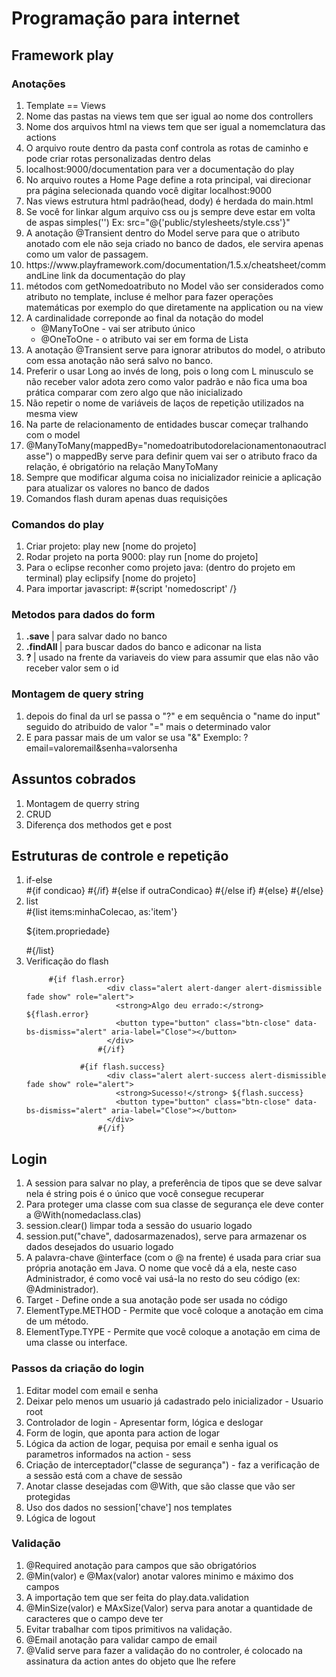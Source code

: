 # Programação para internet
## Framework play

### Anotações 
<ol>
<li>Template == Views</li>
<li>Nome das pastas na views tem que ser igual ao nome dos controllers</li>
<li>Nome dos arquivos html na views tem que ser igual a nomemclatura das actions</li>
<li>O arquivo route dentro da pasta conf controla as rotas de caminho e pode criar rotas personalizadas dentro delas</li>
<li>localhost:9000/documentation para ver a documentação do play</li>
<li>No arquivo routes a Home Page define a rota principal, vai direcionar pra página selecionada quando você digitar localhost:9000</li>
<li>Nas views estrutura html padrão(head, dody) é herdada do main.html</li>
<li>Se você for linkar algum arquivo css ou js sempre deve estar em volta de aspas simples('') Ex: src="@{'public/stylesheets/style.css'}"</li>
<li>A anotação @Transient dentro do Model serve para que o atributo anotado com ele não seja criado no banco de dados, ele servira apenas como um valor de passagem.</li>
<li> https://www.playframework.com/documentation/1.5.x/cheatsheet/commandLine link da documentação do play</li>
<li> métodos com getNomedoatributo no Model vão ser considerados como atributo no template, incluse é melhor para fazer operações matemáticas por exemplo do que diretamente na application ou na view </li>
<li> 
  A cardinalidade correponde ao final da notação do model
  <ul>
    <li>@ManyToOne - vai ser atributo único</li>
     <li>@OneToOne - o atributo vai ser em forma de Lista</li>
  </ul>
</li>
<li>A anotação @Transient serve para ignorar atributos do model, o atributo com essa anotação não será salvo no banco.</li>
<li>Preferir o usar Long ao invés de long, pois o long com L minusculo se não receber valor adota zero como valor padrão e não fica uma boa prática comparar com zero algo que não inicializado</li>
<li>Não repetir o nome de variáveis de laços de repetição utilizados na mesma view</li>
<li>Na parte de relacionamento de entidades buscar começar tralhando com o model</li>
<li>@ManyToMany(mappedBy="nomedoatributodorelacionamentonaoutraclasse") o mappedBy serve para definir quem vai ser o atributo fraco da relação, é obrigatório na relação ManyToMany</li>
<li>Sempre que modificar alguma coisa no inicializador reinicie a aplicação para atualizar os valores no banco de dados</li>
<li>Comandos flash duram apenas duas requisições</li>
	
</ol>

### Comandos do play
<ol>
  <li>Criar projeto: play new [nome do projeto]</li>
  <li>Rodar projeto na porta 9000: play run [nome do projeto]</li>
  <li>Para o eclipse reconher como projeto java: (dentro do projeto em terminal) play eclipsify [nome do projeto]</li>
  <li>Para importar javascript: #{script 'nomedoscript' /}</li>
</ol>

### Metodos para dados do form 
<ol>
  <li><strong>.save </strong>| para salvar dado no banco</li>
  <li><strong>.findAll </strong>| para buscar dados do banco e adiconar na lista</li>
  <li><strong>? </strong>| usado na frente da variaveis do view para assumir que elas não vão receber valor sem o id</li>
</ol>

### Montagem de query string
<ol>
  <li>depois do final da url se passa o "?" e em sequência o "name do input" seguido do atribuido de valor "=" mais o determinado valor </li>
  <li>E para passar mais de um valor se usa "&" Exemplo: ?email=valoremail&senha=valorsenha</li>
</ol>

## Assuntos cobrados
<ol>
  <li>Montagem de querry string </li>
  <li>CRUD</li>
  <li>Diferença dos methodos get e post</li>
</ol>

## Estruturas de controle e repetição
<ol>
  <li>
    if-else
  </li>
  #{if condicao}
    #{/if}
#{else if outraCondicao}
    #{/else if}
#{else}
    #{/else}

  <li>
    list
  </li>
  #{list items:minhaColecao, as:'item'}
    <p>${item.propriedade}</p>#{/list}

  <li>Verificação do flash</li>
  	   
         #{if flash.error}
					  <div class="alert alert-danger alert-dismissible fade show" role="alert">
					    <strong>Algo deu errado:</strong> ${flash.error}
					    <button type="button" class="btn-close" data-bs-dismiss="alert" aria-label="Close"></button>
					  </div>
					#{/if}
		    		
		    	#{if flash.success}
					  <div class="alert alert-success alert-dismissible fade show" role="alert">
					    <strong>Sucesso!</strong> ${flash.success}
					    <button type="button" class="btn-close" data-bs-dismiss="alert" aria-label="Close"></button>
					  </div>
					#{/if}
</ol>

## Login 
<ol> 
	<li>A session para salvar no play, a preferência de tipos que se deve salvar nela é string pois é o único que você consegue recuperar</li>
	<li>Para proteger uma classe com sua classe de segurança ele deve conter a @With(nomedaclass.clas)</li>
	<li>session.clear() limpar toda a sessão do usuario logado</li>
	<li>session.put("chave", dadosarmazenados), serve para armazenar os dados desejados do usuario logado</li>
	<li> A palavra-chave @interface (com o @ na frente) é usada para criar sua própria anotação em Java. O nome que você dá a ela, neste caso Administrador, é como você vai usá-la no resto do seu código (ex: @Administrador).</li>
	<li>Target - Define onde a sua anotação pode ser usada no código</li>
	<li>ElementType.METHOD - Permite que você coloque a anotação em cima de um método.</li>
	<li>ElementType.TYPE -  Permite que você coloque a anotação em cima de uma classe ou interface.</li>
</ol>

### Passos da criação do login
<ol>
	<li>Editar model com email e senha</li>
	<li>Deixar pelo menos um usuario já cadastrado pelo inicializador - Usuario root</li>
	<li>Controlador de login - Apresentar form, lógica e deslogar</li>
	<li>Form de login, que aponta para action de logar</li>
	<li>Lógica da action de logar, pequisa por email e senha igual os parametros informados na action - sess</li>
	<li>Criação de interceptador("classe de segurança") - faz a verificação de a sessão está com a chave de sessão</li>
	<li>Anotar classe desejadas com @With, que são classe que vão ser protegidas</li>
	<li>Uso dos dados no session['chave'] nos templates</li>
	<li>Lógica de logout</li>
</ol>

### Validação 
<ol>
	<li>@Required anotação para campos que são obrigatórios</li>
	<li>@Min(valor) e @Max(valor) anotar valores minimo e máximo dos campos</li>
	<li>A importação tem que ser feita do play.data.validation</li>
	<li>@MinSize(valor) e MAxSize(Valor) serva para anotar a quantidade de caracteres que o campo deve ter</li>
	<li>Evitar trabalhar com tipos primitivos na validação.</li>
	<li>@Email anotação para validar campo de email</li>
	<li>@Valid serve para fazer a validação do no controler, é colocado na assinatura da action antes do objeto que lhe refere</li>
</ol>
